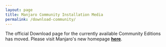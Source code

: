 ```yaml
---
layout: page
title: Manjaro Community Installation Media
permalink: /download-community/
---
```


The official Download page for the currently available Community Editions has moved. Please visit Manjaro's new homepage [**here**](https://manjaro.org/community-editions/).
